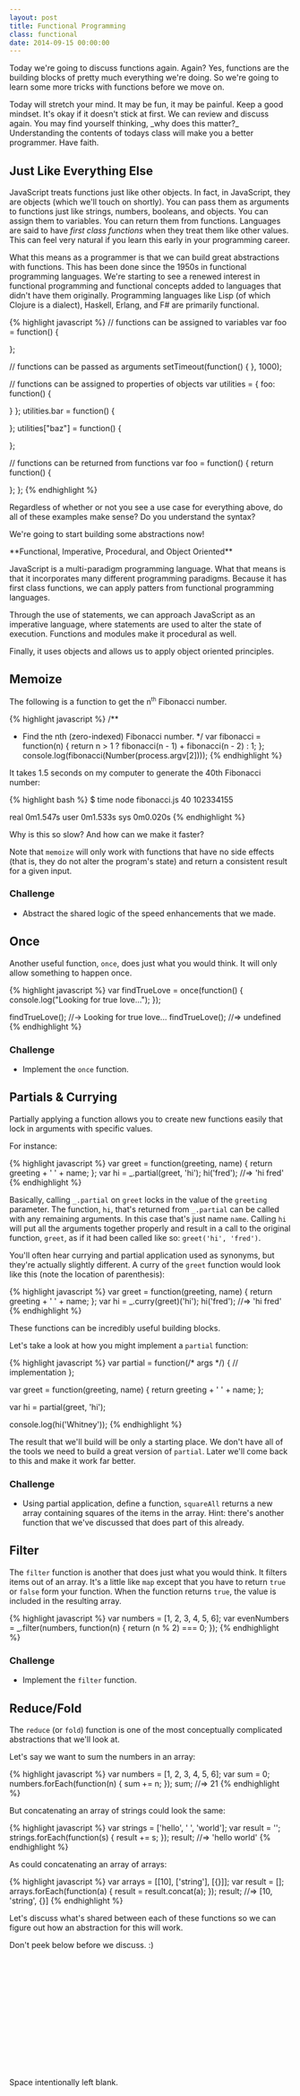 ```yaml
---
layout: post
title: Functional Programming
class: functional
date: 2014-09-15 00:00:00
---
```


Today we're going to discuss functions again. Again? Yes, functions are the
building blocks of pretty much everything we're doing. So we're going to learn
some more tricks with functions before we move on.

<aside>
Today will stretch your mind. It may be fun, it may be painful. Keep a good
mindset. It's okay if it doesn't stick at first. We can review and discuss
again. You may find yourself thinking, _why does this matter?_ Understanding
the contents of todays class will make you a better programmer. Have faith.
</aside>


## Just Like Everything Else

JavaScript treats functions just like other objects. In fact, in JavaScript,
they are objects (which we'll touch on shortly). You can pass them as arguments
to functions just like strings, numbers, booleans, and objects. You can assign
them to variables. You can return them from functions. Languages are said to
have _first class functions_ when they treat them like other values. This can
feel very natural if you learn this early in your programming career.

What this means as a programmer is that we can build great abstractions with
functions. This has been done since the 1950s in functional programming
languages. We're starting to see a renewed interest in functional programming
and functional concepts added to languages that didn't have them originally.
Programming languages like Lisp (of which Clojure is a dialect), Haskell,
Erlang, and F# are primarily functional.

{% highlight javascript %}
// functions can be assigned to variables
var foo = function() {
  
};

// functions can be passed as arguments
setTimeout(function() {
}, 1000);

// functions can be assigned to properties of objects
var utilities = {
  foo: function() {

  }
};
utilities.bar = function() {
  
};
utilities["baz"] = function() {
  
};

// functions can be returned from functions
var foo = function() {
  return function() {

  };
};
{% endhighlight %}

Regardless of whether or not you see a use case for everything above, do all
of these examples make sense? Do you understand the syntax?

We're going to start building some abstractions now!


<aside>
**Functional, Imperative, Procedural, and Object Oriented**

JavaScript is a multi-paradigm programming language. What that means is that
it incorporates many different programming paradigms. Because it has first
class functions, we can apply patters from functional programming languages.

Through the use of statements, we can approach JavaScript as an imperative
language, where statements are used to alter the state of execution. Functions
and modules make it procedural as well.

Finally, it uses objects and allows us to apply object oriented principles.
</aside>

## Memoize

The following is a function to get the n<sup><small>th</small></sup> Fibonacci number.

{% highlight javascript %}
/**
 * Find the nth (zero-indexed) Fibonacci number.
 */
var fibonacci = function(n) {
  return n > 1 ? fibonacci(n - 1) + fibonacci(n - 2) : 1;
};
console.log(fibonacci(Number(process.argv[2])));
{% endhighlight %}

It takes 1.5 seconds on my computer to generate the 40th Fibonacci number:

{% highlight bash %}
$ time node fibonacci.js 40
102334155

real  0m1.547s
user  0m1.533s
sys 0m0.020s
{% endhighlight %}

Why is this so slow? And how can we make it faster?


Note that `memoize` will only work with functions that have no side effects
(that is, they do not alter the program's state) and return a consistent result
for a given input.

### Challenge

* Abstract the shared logic of the speed enhancements that we made.


## Once

Another useful function, `once`, does just what you would think. It will only
allow something to happen once.

{% highlight javascript %}
var findTrueLove = once(function() {
  console.log("Looking for true love...");
});

findTrueLove(); //-> Looking for true love...
findTrueLove(); //=> undefined
{% endhighlight %}

### Challenge

* Implement the `once` function.


## Partials & Currying

Partially applying a function allows you to create new functions easily that
lock in arguments with specific values.

For instance:

{% highlight javascript %}
var greet = function(greeting, name) { return greeting + ' ' + name; };
var hi = _.partial(greet, 'hi');
hi('fred'); //=> 'hi fred'
{% endhighlight %}

Basically, calling `_.partial` on `greet` locks in the value of the `greeting`
parameter. The function, `hi`, that's returned from `_.partial` can be called
with any remaining arguments. In this case that's just name `name`. Calling
`hi` will put all the arguments together properly and result in a call to the
original function, `greet`, as if it had been called like so:
`greet('hi', 'fred')`.

You'll often hear currying and partial application used as synonyms, but
they're actually slightly different. A curry of the `greet` function would
look like this (note the location of parenthesis):

{% highlight javascript %}
var greet = function(greeting, name) { return greeting + ' ' + name; };
var hi = _.curry(greet)('hi');
hi('fred'); //=> 'hi fred'
{% endhighlight %}

These functions can be incredibly useful building blocks.

Let's take a look at how you might implement a `partial` function:

{% highlight javascript %}
var partial = function(/* args */) {
  // implementation
};

var greet = function(greeting, name) {
  return greeting + ' ' + name;
};

var hi = partial(greet, 'hi');

console.log(hi('Whitney'));
{% endhighlight %}


The result that we'll build will be only a starting place. We don't have all
of the tools we need to build a great version of `partial`. Later we'll come
back to this and make it work far better.


### Challenge

* Using partial application, define a function, `squareAll` returns a new
  array containing squares of the items in the array. Hint: there's another
  function that we've discussed that does part of this already.


## Filter

The `filter` function is another that does just what you would think. It
filters items out of an array. It's a little like `map` except that you
have to return `true` or `false` form your function. When the function
returns `true`, the value is included in the resulting array.

{% highlight javascript %}
var numbers = [1, 2, 3, 4, 5, 6];
var evenNumbers = _.filter(numbers, function(n) { return (n % 2) === 0; });
{% endhighlight %}

### Challenge

* Implement the `filter` function.


## Reduce/Fold

The `reduce` (or `fold`) function is one of the most conceptually complicated
abstractions that we'll look at.

Let's say we want to sum the numbers in an array:

{% highlight javascript %}
var numbers = [1, 2, 3, 4, 5, 6];
var sum = 0;
numbers.forEach(function(n) {
  sum += n;
});
sum; //=> 21
{% endhighlight %}

But concatenating an array of strings could look the same:

{% highlight javascript %}
var strings = ['hello', ' ', 'world'];
var result = '';
strings.forEach(function(s) {
  result += s;
});
result; //=> 'hello world'
{% endhighlight %}

As could concatenating an array of arrays:

{% highlight javascript %}
var arrays = [[10], ['string'], [{}]];
var result = [];
arrays.forEach(function(a) {
  result = result.concat(a);
});
result; //=> [10, 'string', {}]
{% endhighlight %}

Let's discuss what's shared between each of these functions so we can figure
out how an abstraction for this will work.

Don't peek below before we discuss. :)

<div style="height: 200px;"></div>

Space intentionally left blank.

<div style="height: 200px;"></div>

Really, no peeking! :)

<div style="height: 200px;"></div>

{% highlight javascript %}
var numbers = [1, 2, 3, 4, 5, 6];
var sum = _.reduce(numbers, function(sum, n) { return sum + n; }, 0);

var strings = ['hello', ' ', 'world'];
var string = _.reduce(strings, function(concatenated, s) { return concatenated + s; }, '');

var arrays = [[10], ['string'], [{}]];
var array = _.reduce(arrays, function(concatenated, a) { return concatenated.concat(a); }, []);
{% endhighlight %}

The concept behind this abstraction is that you have an array of items that
need to be reduced (or folded if that word makes more sense to you) until it's
just a single item.

You'll generally have a starting object, and for each reduction, you'll be
transforming that object into something new (or simply altering it). After all
transformations, you'll have the resulting object.


## Chaining

Chaining tends to be pretty common in JavaScript. We'll learn later about
chaining with jQuery and when using promises. Chaining tends to be a little
less useful with libraries like [Lo-Dash][lodash] and [Underscore][underscore],
but can still be useful.

With `_`, you create a chain which can then be used to apply a bunch of
transformations back to back. For this to work, `_` creates a _wrapper object_
that it returns from `chain`. Each chainable call returns a wrapper object as
well. When you're finished with the chain, you get a useful value back by
calling `value`.

{% highlight javascript %}
var characters = [
  { 'name': 'barney',  'age': 36 },
  { 'name': 'fred',    'age': 40 },
  { 'name': 'pebbles', 'age': 1 }
];

var youngest = _.chain(characters)
    .sortBy('age')
    .map(function(chr) { return chr.name + ' is ' + chr.age; })
    .first()
    .value();
//=> 'pebbles is 1'

// without chain
youngest = _.first(_.map(_.sortBy(characters, 'age'), function(chr) { return chr.name + ' is ' + chr.age; }));
{% endhighlight %}

We're not going to explore chaining in detail right now, but it's worth noting
that it exists in `_`.


### Challenge

Use `reduce` to transform an array of _tuples_ into an object.

<aside class="objective">
{% highlight javascript %}
var pairs = [['name', 'JSI'], ['location', { city: 'Portland', 'state': 'OR' }], ['school', 'PCS']];
_.reduce(pairs, /* other reduce args */);
//=> { name: 'JSI', location: { city: 'Portland', state: 'OR' }, school: 'PCS' }
{% endhighlight %}
</aside>

If you're able to get this quickly, create a function to do the same thing.

In `_`, this function is called `zipObject` and is so named because of its
relation to `zip` which we may explore later.

<aside>
The formal term for _zip_ is [convolution][convolution].
</aside>


## More (Challenge)

There are so many more abstractions that can be built and used to our
advantage!

Choose one of the below functions from [Lo-Dash][lodash]. Learn what it does
well enough to explain it to the group. Come up with some examples that
clearly and logically illustrate how it works. When would you want to use it?
When might you avoid using it? Why?

* [`flatten`][lodash-flatten]
* [`zip`][lodash-zip]
* [`union`][lodash-union] &amp; [`intersection`][lodash-intersection]
* [`unique`][lodash-unique]
* [`xor`][lodash-xor]
* [`groupBy`][lodash-groupBy], [`indexBy`][lodash-indexBy] &amp; [`countBy`][lodash-countBy]
* [`some`][lodash-some] &amp; [`every`][lodash-every]
* [`at`][lodash-at]
* [`after`][lodash-after]
* [`throttle`][lodash-throttle]
* [`defaults`][lodash-defaults] &amp; [`merge`][lodash-merge]
* [`values`][lodash-values] &amp; [`keys`][lodash-keys]

Once you understand how the function works, try re-implementing it yourself.
Some of these may be difficult to re-implement. Don't worry if you can't do it.
Sometimes taking the time to think through how the function was built will
increase your understanding of how it works.

[underscore]: http://underscorejs.org/
[lodash]: http://lodash.com
[lodash-flatten]: http://lodash.com/docs#flatten
[lodash-zip]: http://lodash.com/docs#zip
[lodash-union]: http://lodash.com/docs#union
[lodash-intersection]: http://lodash.com/docs#intersection
[lodash-unique]: http://lodash.com/docs#uniq
[lodash-xor]: http://lodash.com/docs#xor
[lodash-groupBy]: http://lodash.com/docs#groupBy
[lodash-indexBy]: http://lodash.com/docs#indexBy
[lodash-countBy]: http://lodash.com/docs#countBy
[lodash-some]: http://lodash.com/docs#some
[lodash-every]: http://lodash.com/docs#every
[lodash-at]: http://lodash.com/docs#at
[lodash-after]: http://lodash.com/docs#after
[lodash-throttle]: http://lodash.com/docs#throttle
[lodash-defaults]: http://lodash.com/docs#defaults
[lodash-merge]: http://lodash.com/docs#merge
[lodash-values]: http://lodash.com/docs#values
[lodash-keys]: http://lodash.com/docs#keys
[convolution]: http://en.wikipedia.org/wiki/Convolution_(computer_science)

